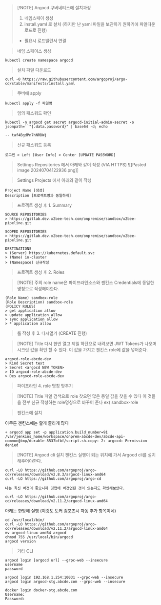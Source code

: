> [!NOTE] Argocd 쿠버네티스에 설치과정
>
> 1. 네임스페이 생성
> 2. install.yaml 로 설치 (하지만 난 yaml 파일을 보관하기 원하기에 파일다운로드로 진행)
>
> - 필요시 로드밸런서 연결

> 네임 스페이스 생성

```Shell
kubectl create namespace argocd
```

> 설치 파일 다운로드

```Shell
curl -O https://raw.githubusercontent.com/argoproj/argo-cd/stable/manifests/install.yaml
```

> 쿠버에 apply

```Shell
kubectl apply -f 파일명
```

> 임의 패스워드 확인

```Shell
kubectl -n argocd get secret argocd-initial-admin-secret -o jsonpath=``"{.data.password}" | base64 -d; echo

-- taf4BgdPn7hNRDWj
```

> 신규 패스워드 등록

```Shell
로그인 > Left [User Info] > Center [UPDATE PASSWORD]
```

> Settings Repositories 에서 아래와 같이 작성 (VIA HTTPS)
> ![[Pasted image 20240704122936.png]]

> Settings Projects 에서 아래와 같이 작성

```Shell
Project Name [생성]
Description [프로젝트명과 동일하게]
```

> 프로젝트 생성 후 1. Summary

```Shell
SOURCE REPOSITORIES
> https://gitlab.dev.x2bee-tech.com/onpremise/sandbox/x2bee-pipeline.git

SCOPED REPOSITORIES
> https://gitlab.dev.x2bee-tech.com/onpremise/sandbox/x2bee-pipeline.git

DESTINATIONS
> (Server) https://kubernetes.default.svc
> (Name) in-cluster
> (Namespace) 신규작성
```

> 프로젝트 생성 후 2. Roles

> [!NOTE] 주의
> role name은 파이프라인소스와 젠킨스 Credentials에 동일한 명칭으로 작성해야한다.

```Shell
(Role Name) sandbox-role
(Role Description) sandbox-role
(POLICY RULES)
> get application allow
> update application allow
> sync application allow
> * application allow
```

> 룰 작성 후 3. 다시열기 (CREATE 진행)

> [!NOTE] Title
> 다시 한번 열고 제일 하단으로 내려보면 JWT Tokens가 나오며
> 시크릿 값을 확인 할 수 있다. 이 값을 가지고 젠킨스 role에 값을 넣어준다.

```Shell
argocd-role-abcde-dev
> Kind Secret text
> Secret <argocd NEW TOKEN>
> ID argocd-role-abcde-dev
> Des argocd-role-abcde-dev
```

> 파이프라인 4. role 명칭 맞추기

> [!NOTE] Title
> 파일 검색으로 role 찾으면 많은 동일 값을 찾을 수 있다 이 것들을 전부 신규 작성하는
> role명칭으로 바꾸어 준다 ex) sandbox-role

> 젠킨스에 설치

아무튼 젠킨스에는 할게 졸라게 많다

```Shell
+ argocd app set -p application.build_number=91
/var/jenkins_home/workspace/onprem-abcde-dev/abcde-api-common@tmp/durable-8537bfbf/script.sh.copy: 2: argocd: Permission denied
```

> [!NOTE] Argocd cli 설치
> 젠킨스 실행이 되는 위치에 가서 Argocd cli를 설치해주어야한다.

```Shell
curl -LO https://github.com/argoproj/argo-cd/releases/download/v2.8.3/argocd-linux-amd64
curl -LO https://github.com/argoproj/argo-cd

나는 최신 버전이 좋으니까 깃헙에 버전업된 것이 있는지도 확인해보았다.

curl -LO https://github.com/argoproj/argo-cd/releases/download/v2.11.2/argocd-linux-amd64
```

아래는 한방에 실행 (이것도 도커 컴포즈시 자동 추가 항목이네)

```Shell
cd /usr/local/bin/
curl -LO https://github.com/argoproj/argo-cd/releases/download/v2.11.2/argocd-linux-amd64
mv argocd-linux-amd64 argocd
chmod 755 /usr/local/bin/argocd
argocd version
```

> 기타 CLI

```Shell
argocd login [argocd url] --grpc-web --insecure
username
password

argocd login 192.168.1.254:10031 --grpc-web --insecure
argocd login argocd-stg.abcde.com --grpc-web --insecure

docker login docker-stg.abcde.com
Username:
Password:
```

